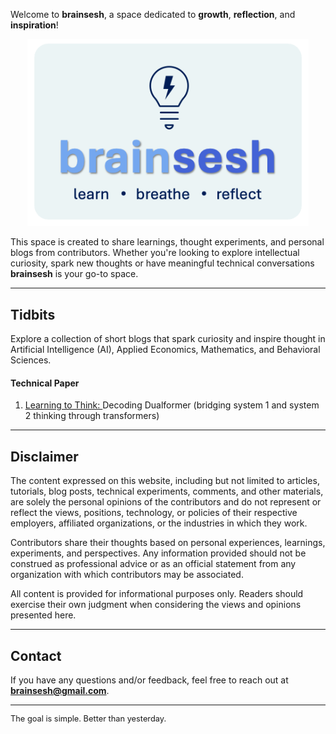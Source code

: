 <!-- # brainsesh -->

Welcome to **brainsesh**, a space dedicated to **growth**, **reflection**, and **inspiration**!

<!-- [**Techdrop**](#techdrop) | [**Tidbits**](#tidbits) | [**Tutorials**](#tutorials) -->

<div style="text-align: center;">
  <img src="./images/logo.jpg" alt="Brainsesh Logo" width="450"/>
</div>

This space is created to share learnings, thought experiments, and personal blogs from contributors. Whether you're looking to explore intellectual curiosity, spark new thoughts or have meaningful technical conversations **brainsesh** is your go-to space.

---

<!-- ## Techdrop -->
<!-- Explore a collection of informal demonstrations of technical experiments. -->

<!-- #### Conversational Assistant -->
<!-- 1. <a href="./docs/the-art-of-brainstorming/index.html" target="_blank">Conversational Assistant</a> – Interview with a language model to discover technical topics. -->

<!-- --- -->

## Tidbits
Explore a collection of short blogs that spark curiosity and inspire thought in Artificial Intelligence (AI), Applied Economics, Mathematics, and Behavioral Sciences.

#### Technical Paper
1. <a href="./docs/dualformer/index.html" target="_blank">Learning to Think: </a> Decoding Dualformer (bridging system 1 and system 2 thinking through transformers)


---

<!-- ## Tutorials -->
<!-- Explore a collection of tutorials that provide concise overviews of diverse topics. From fundamental principles to specialized techniques, these tutorials can serve as accessible entry points for expanding knowledge and skillset. -->

<!-- 1. <a href="./docs/the-art-of-brainstorming/index.html" target="_blank">Linear Algebra</a> – Hidden Language Behind Modern Technology
2. <a href="./docs/the-art-of-brainstorming/index.html" target="_blank">Neural Networks</a> – Where Mathematics Mimics the Mind
3. <a href="./docs/the-art-of-brainstorming/index.html" target="_blank">Language Models</a> – Digital Minds Reshaping How We Communicate -->

<!-- --- -->

## Disclaimer

The content expressed on this website, including but not limited to articles, tutorials, blog posts, technical experiments, comments, and other materials, are solely the personal opinions of the contributors and do not represent or reflect the views, positions, technology, or policies of their respective employers, affiliated organizations, or the industries in which they work.

Contributors share their thoughts based on personal experiences, learnings, experiments, and perspectives. Any information provided should not be construed as professional advice or as an official statement from any organization with which contributors may be associated.

All content is provided for informational purposes only. Readers should exercise their own judgment when considering the views and opinions presented here.

---

## Contact

If you have any questions and/or feedback, feel free to reach out at **[brainsesh@gmail.com](mailto:brainsesh@gmail.com)**.

---

<div align="left" style="font-size: 0.8rem;">
  The goal is simple. Better than yesterday. 
</div>


